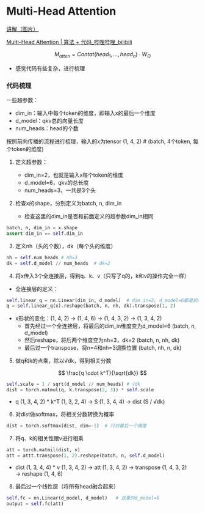 # Multi-Head Attention

[讲解（图片）](https://u5rpni.axshare.com/?id=4ak987&p=multi-head-attention&sc=3&g=1)

[Multi-Head Attention | 算法 + 代码_哔哩哔哩_bilibili](https://www.bilibili.com/video/BV1gV4y167rS/?spm_id_from=333.788&vd_source=78a547131858b1310aa0cefdfdab4b71)


$$
M_{atten} = Contat(head_1, ... , head_n) \cdot W_O
$$

* 感觉代码有些复杂，进行梳理

### 代码梳理

一些超参数：

* dim_in：输入中每个token的维度，即输入x的最后一个维度
* d_model：qkv总的向量长度
* num_heads：head的个数

按照前向传播的流程进行梳理，输入的x为tensor (1, 4, 2)	# (batch, 4个token, 每个token的维度)

1. 定义超参数：
   * dim_in=2，也就是输入x每个token的维度
   * d_model=6，qkv的总长度
   * num_heads=3，一共是3个头

2. 检查x的shape，分别定义为batch, n, dim_in
   * 检查这里的dim_in是否和前面定义的超参数dim_in相同

```python
batch, n, dim_in = x.shape
assert dim_in == self.dim_in
```

3. 定义nh（头的个数），dk（每个头的维度）

```python
nh = self.num_heads	# nh=3
dk = self.d_model // num_heads	# dk=2
```

4. 将x传入3个全连接层，得到q、k、v（只写了q的，k和v的操作完全一样）

* 全连接层的定义：

```python
self.linear_q = nn.Linear(dim_in, d_model)	# dim_in=2, d_model=6都是前面定义的超参数
q = self.linear_q(x).reshape(batch, n, nh, dk).transpose(1, 2)
```

* x形状的变化：(1, 4, 2) &rarr; (1, 4, 6) &rarr; (1, 4, 3, 2) &rarr; (1, 3, 4, 2)
  * 首先经过一个全连接层，将最后的dim_in维度变为d_model=6	(batch, n, d_model)
  * 然后reshape，将后两个维度变为nh=3，dk=2                               (batch, n, nh, dk)
  * 最后过一个transpose，将n=4和nh=3调换位置                              (batch, nh, n, dk)

5. 做q和k的点乘，除以√dk，得到相关分数

$$
\frac{q \cdot k^T}{\sqrt{dk}}
$$

```python
self.scale = 1 / sqrt(d_model // num_heads)	# √dk
dist = torch.matmul(q, k.transpose(2, 3)) * self.scale
```

* q (1, 3, 4, 2) * k^T (1, 3, 2, 4) &rarr; S (1, 3, 4, 4) &rarr; dist (S / √dk)

6. 对dist做softmax，将相关分数转换为概率

```python
dist = torch.softmax(dist, dim=-1)	# 只对最后一个维度
```

7. 将q、k的相关性跟v进行相乘

```python
att = torch.matmil(dist, v)
att = attt.transpose(1, 2).reshape(batch, n, self.d_model)
```

* dist (1, 3, 4, 4) * v (1, 3, 4, 2) &rarr; att (1, 3, 4, 2) &rarr; transpose (1, 4, 3, 2) &rarr; reshape (1, 4, 6)

8. 最后过一个线性层（将所有head融合起来）

```python
self.fc = nn.Linear(d_model, d_model)	# 这里的d_model=6
output = self.fc(att)	
```

